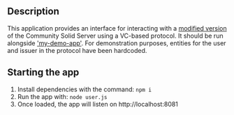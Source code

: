 ## Description

This application provides an interface for interacting with a [modified version](https://github.com/ben3101/CommunitySolidServer) of the Community Solid Server using a VC-based protocol. It should be run alongside ['my-demo-app'](https://github.com/ben3101/my-demo-app). For demonstration purposes, entities for the user and issuer in the protocol have been hardcoded.

## Starting the app

1. Install dependencies with the command:
   `npm i`
2. Run the app with:
   `node user.js`
3. Once loaded, the app will listen on http://localhost:8081
